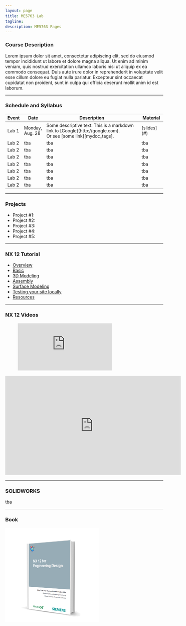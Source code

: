 ```yaml
---
layout: page
title: ME5763 Lab
tagline: 
description: ME5763 Pages
---
```

### Course Description
Lorem ipsum dolor sit amet, consectetur adipiscing elit, sed do eiusmod tempor incididunt ut labore et dolore magna aliqua. Ut enim ad minim veniam, quis nostrud exercitation ullamco laboris nisi ut aliquip ex ea commodo consequat. Duis aute irure dolor in reprehenderit in voluptate velit esse cillum dolore eu fugiat nulla pariatur. Excepteur sint occaecat cupidatat non proident, sunt in culpa qui officia deserunt mollit anim id est laborum.

---



### Schedule and Syllabus
<table>
<colgroup>
<col width="10%" />
<col width="10%" />
<col width="60%" />
<col width="15%" />
</colgroup>
<thead>
<tr class="header">
<th>Event</th>
<th>Date</th>
<th>Description</th>
<th>Material</th>
</tr>
</thead>
<tbody>
<tr>
<td markdown="span">Lab 1</td>
<td markdown="span">Monday, Aug. 28</td>
<td markdown="span">Some descriptive text. This is a markdown link to [Google](http://google.com). <br/> Or see [some link][mydoc_tags].</td>
<td markdown="span">[slides](#)</td>
</tr>

<tr>
<td markdown="span">Lab 2</td>
<td markdown="span">tba</td>
<td markdown="span">tba</td>
<td markdown="span">tba</td>
</tr>

<tr>
<td markdown="span">Lab 2</td>
<td markdown="span">tba</td>
<td markdown="span">tba</td>
<td markdown="span">tba</td>
</tr>

<tr>
<td markdown="span">Lab 2</td>
<td markdown="span">tba</td>
<td markdown="span">tba</td>
<td markdown="span">tba</td>
</tr>

<tr>
<td markdown="span">Lab 2</td>
<td markdown="span">tba</td>
<td markdown="span">tba</td>
<td markdown="span">tba</td>
</tr>

<tr>
<td markdown="span">Lab 2</td>
<td markdown="span">tba</td>
<td markdown="span">tba</td>
<td markdown="span">tba</td>
</tr>

<tr>
<td markdown="span">Lab 2</td>
<td markdown="span">tba</td>
<td markdown="span">tba</td>
<td markdown="span">tba</td>
</tr>

<tr>
<td markdown="span">Lab 2</td>
<td markdown="span">tba</td>
<td markdown="span">tba</td>
<td markdown="span">tba</td>
</tr>

</tbody>
</table>

---

### Projects
- Project #1:
- Project #2:
- Project #3:
- Project #4:
- Project #5:

---

### NX 12 Tutorial

- [Overview](pages/overview.html)
- [Basic](pages/independent_site.html)
- [3D Modeling](pages/user_site.html)
- [Assembly](pages/nojekyll.html)
- [Surface Modeling](pages/project_site.html)
- [Testing your site locally](pages/local_test.html)
- [Resources](pages/resources.html)

---

### NX 12 Videos

<figure class="video_container">
  <iframe src="https://www.youtube.com/embed/NoFLJLJ7abE" frameborder="0" allowfullscreen="true"> </iframe>
</figure>

<iframe width="560" height="315" src="https://www.youtube.com/embed/v-XY5_FhXM0?rel=0&amp;controls=0&amp;showinfo=0" frameborder="0" allow="autoplay; encrypted-media" allowfullscreen></iframe>

---

### SOLIDWORKS

tba

---


### Book
<img src='assets/images/NX12_for_engineering_design.png' width='300'>

